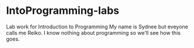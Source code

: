 # IntoProgramming-labs
Lab work for Introduction to Programming 
My name is Sydnee but eveyone calls me Reiko. I know nothing about programming so we'll see how this goes. 
